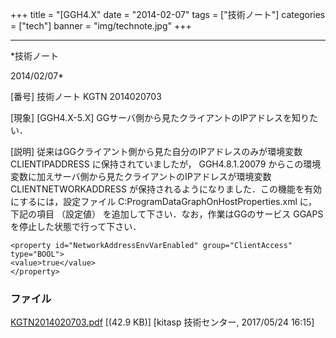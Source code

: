 ﻿+++
title = "[GGH4.X"
date = "2014-02-07"
tags = ["技術ノート"]
categories = ["tech"]
banner = "img/technote.jpg"
+++

-----------------------------------------------------------------------------------------------------------------------------

*技術ノート

2014/02/07*


[番号]
技術ノート KGTN 2014020703

[現象]
[GGH4.X-5.X] GGサーバ側から見たクライアントのIPアドレスを知りたい．

[説明]
従来はGGクライアント側から見た自分のIPアドレスのみが環境変数
CLIENTIPADDRESS に保持されていましたが， GGH4.8.1.20079
からこの環境変数に加えサーバ側から見たクライアントのIPアドレスが環境変数
CLIENTNETWORKADDRESS
が保持されるようになりました．この機能を有効にするには，設定ファイル
C:ProgramDataGraphOnHostProperties.xml に，下記の項目 （設定値）
を追加して下さい．なお，作業はGGのサービス GGAPS
を停止した状態で行って下さい．

    <property id="NetworkAddressEnvVarEnabled" group="ClientAccess" type="BOOL">
    <value>true</value>
    </property>


### ファイル

 
 


[KGTN2014020703.pdf](http://techreport.kitasp.net/attachments/download/3633/KGTN2014020703.pdf)
 [(42.9 KB)] [kitasp 技術センター, 2017/05/24
16:15]


 


 


